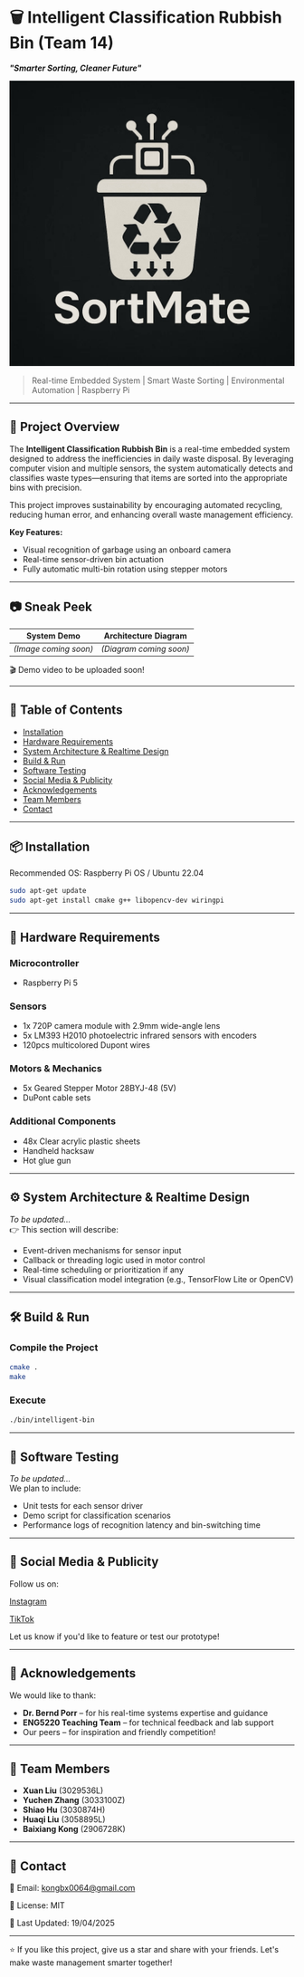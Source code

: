 # 🗑️ Intelligent Classification Rubbish Bin (Team 14) 
**_"Smarter Sorting, Cleaner Future"_**

![LOGO](./LOGO.jpg)

> Real-time Embedded System | Smart Waste Sorting | Environmental Automation | Raspberry Pi

---

## 📌 Project Overview

The **Intelligent Classification Rubbish Bin** is a real-time embedded system designed to address the inefficiencies in daily waste disposal. By leveraging computer vision and multiple sensors, the system automatically detects and classifies waste types—ensuring that items are sorted into the appropriate bins with precision.

This project improves sustainability by encouraging automated recycling, reducing human error, and enhancing overall waste management efficiency.

**Key Features:**
- Visual recognition of garbage using an onboard camera
- Real-time sensor-driven bin actuation
- Fully automatic multi-bin rotation using stepper motors

---

## 📷 Sneak Peek

| System Demo | Architecture Diagram |
|-------------|-----------------------|
| *(Image coming soon)* | *(Diagram coming soon)* |

🎬 Demo video to be uploaded soon!

---

## 🧩 Table of Contents

- [Installation](#installation)
- [Hardware Requirements](#hardware-requirements)
- [System Architecture & Realtime Design](#system-architecture--realtime-design)
- [Build & Run](#build--run)
- [Software Testing](#software-testing)
- [Social Media & Publicity](#social-media--publicity)
- [Acknowledgements](#acknowledgements)
- [Team Members](#team-members)
- [Contact](#contact)


---

## 📦 Installation

Recommended OS: Raspberry Pi OS / Ubuntu 22.04

```bash
sudo apt-get update
sudo apt-get install cmake g++ libopencv-dev wiringpi
```

---

## 🔧 Hardware Requirements

### Microcontroller
- Raspberry Pi 5

### Sensors
- 1x 720P camera module with 2.9mm wide-angle lens
- 5x LM393 H2010 photoelectric infrared sensors with encoders
- 120pcs multicolored Dupont wires

### Motors & Mechanics
- 5x Geared Stepper Motor 28BYJ-48 (5V)
- DuPont cable sets

### Additional Components
- 48x Clear acrylic plastic sheets
- Handheld hacksaw
- Hot glue gun

---

## ⚙️ System Architecture & Realtime Design

*To be updated...*  
👉 This section will describe:
- Event-driven mechanisms for sensor input
- Callback or threading logic used in motor control
- Real-time scheduling or prioritization if any
- Visual classification model integration (e.g., TensorFlow Lite or OpenCV)

---

## 🛠️ Build & Run

### Compile the Project

```bash
cmake .
make
```

### Execute

```bash
./bin/intelligent-bin
```

---

## 🧪 Software Testing

*To be updated...*  
We plan to include:
- Unit tests for each sensor driver
- Demo script for classification scenarios
- Performance logs of recognition latency and bin-switching time

---

## 📣 Social Media & Publicity

Follow us on:

[Instagram](https://www.instagram.com/sortmateteam14?igsh=MXgzd2pqbmxndG1vdA==)

[TikTok](https://www.tiktok.com/@sortmateteam14?_t=ZN-8vYeORF6HlG&_r=1)


Let us know if you'd like to feature or test our prototype!

---

## 🙏 Acknowledgements

We would like to thank:
- **Dr. Bernd Porr** – for his real-time systems expertise and guidance  
- **ENG5220 Teaching Team** – for technical feedback and lab support  
- Our peers – for inspiration and friendly competition!

---

## 👥 Team Members

- **Xuan Liu** (3029536L)
- **Yuchen Zhang** (3033100Z)
- **Shiao Hu** (3030874H)
- **Huaqi Liu** (3058895L)
- **Baixiang Kong** (2906728K)

---

## 📮 Contact

📧 Email: kongbx0064@gmail.com

📁 License: MIT

📅 Last Updated: 19/04/2025

---

⭐ If you like this project, give us a star and share with your friends. Let's make waste management smarter together!
